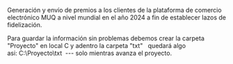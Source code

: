 
Generación y envío de premios a los clientes de la plataforma de comercio electrónico MUQ a nivel mundial en el año 2024 a fin de establecer lazos de fidelización.

Para guardar la información sin problemas debemos crear la carpeta "Proyecto" en local C y adentro la carpeta "txt"   quedará algo asi: C:\Proyecto\txt  --- solo mientras avanza el proyecto.
